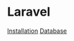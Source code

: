 # Laravel

[Installation](https://github.com/pierrenoel/Laravel/blob/master/Installation.md)
[Database](https://github.com/pierrenoel/Laravel/blob/master/Database.md)



